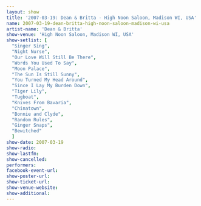 ```yaml
---
layout: show
title: '2007-03-19: Dean & Britta - High Noon Saloon, Madison WI, USA'
name: 2007-03-19-dean-britta-high-noon-saloon-madison-wi-usa
artist-name: 'Dean & Britta'
show-venue: 'High Noon Saloon, Madison WI, USA'
show-setlist: [
  "Singer Sing",
  "Night Nurse",
  "Our Love Will Still Be There",
  "Words You Used To Say",
  "Moon Palace",
  "The Sun Is Still Sunny",
  "You Turned My Head Around",
  "Since I Lay My Burden Down",
  "Tiger Lily",
  "Tugboat",
  "Knives From Bavaria",
  "Chinatown",
  "Bonnie and Clyde",
  "Random Rules",
  "Ginger Snaps",
  "Bewitched"
  ]
show-date: 2007-03-19
show-radio: 
show-lastfm: 
show-cancelled: 
performers: 
facebook-event-url: 
show-poster-url: 
show-ticket-url: 
show-venue-website: 
show-additional: 
---
```


